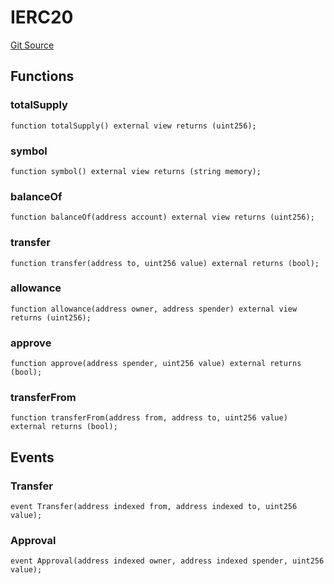 # IERC20
[Git Source](https://github.com/typicalHuman/mini-dex/blob/acf28f18c2b98843f4a08cee3d9a411c878cfb3c/src\interfaces\IERC20.sol)


## Functions
### totalSupply


```solidity
function totalSupply() external view returns (uint256);
```

### symbol


```solidity
function symbol() external view returns (string memory);
```

### balanceOf


```solidity
function balanceOf(address account) external view returns (uint256);
```

### transfer


```solidity
function transfer(address to, uint256 value) external returns (bool);
```

### allowance


```solidity
function allowance(address owner, address spender) external view returns (uint256);
```

### approve


```solidity
function approve(address spender, uint256 value) external returns (bool);
```

### transferFrom


```solidity
function transferFrom(address from, address to, uint256 value) external returns (bool);
```

## Events
### Transfer

```solidity
event Transfer(address indexed from, address indexed to, uint256 value);
```

### Approval

```solidity
event Approval(address indexed owner, address indexed spender, uint256 value);
```

